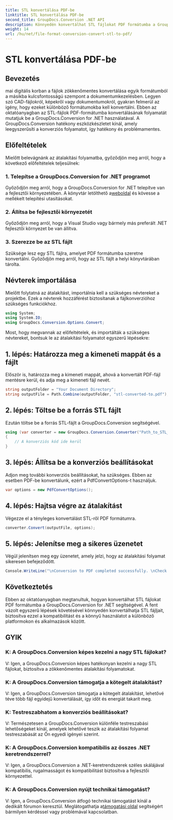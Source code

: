 ```yaml
---
title: STL konvertálása PDF-be
linktitle: STL konvertálása PDF-be
second_title: GroupDocs.Conversion .NET API
description: Könnyedén konvertálhat STL fájlokat PDF formátumba a GroupDocs.Conversion for .NET segítségével. Egyszerűsítse dokumentumkezelési folyamatát.
weight: 14
url: /hu/net/file-format-conversion-convert-stl-to-pdf/
---
```


# STL konvertálása PDF-be

## Bevezetés
mai digitális korban a fájlok zökkenőmentes konvertálása egyik formátumból a másikba kulcsfontosságú szempont a dokumentumkezelésben. Legyen szó CAD-fájlokról, képekről vagy dokumentumokról, gyakran felmerül az igény, hogy ezeket különböző formátumokba kell konvertálni. Ebben az oktatóanyagban az STL-fájlok PDF-formátumba konvertálásának folyamatát mutatjuk be a GroupDocs.Conversion for .NET használatával. A GroupDocs.Conversion hatékony eszközkészletet kínál, amely leegyszerűsíti a konverziós folyamatot, így hatékony és problémamentes.
## Előfeltételek
Mielőtt belevágnánk az átalakítási folyamatba, győződjön meg arról, hogy a következő előfeltételek teljesülnek:
### 1. Telepítse a GroupDocs.Conversion for .NET programot
 Győződjön meg arról, hogy a GroupDocs.Conversion for .NET telepítve van a fejlesztői környezetében. A könyvtár letölthető a[weboldal](https://releases.groupdocs.com/conversion/net/) és kövesse a mellékelt telepítési utasításokat.
### 2. Állítsa be fejlesztői környezetét
Győződjön meg arról, hogy a Visual Studio vagy bármely más preferált .NET fejlesztői környezet be van állítva.
### 3. Szerezze be az STL fájlt
Szüksége lesz egy STL fájlra, amelyet PDF formátumba szeretne konvertálni. Győződjön meg arról, hogy az STL fájlt a helyi könyvtárában tárolta.

## Névterek importálása
Mielőtt folytatná az átalakítást, importálnia kell a szükséges névtereket a projektbe. Ezek a névterek hozzáférést biztosítanak a fájlkonverzióhoz szükséges funkciókhoz.

```csharp
using System;
using System.IO;
using GroupDocs.Conversion.Options.Convert;
```

Most, hogy megvannak az előfeltételek, és importálták a szükséges névtereket, bontsuk le az átalakítási folyamatot egyszerű lépésekre:
## 1. lépés: Határozza meg a kimeneti mappát és a fájlt
Először is, határozza meg a kimeneti mappát, ahová a konvertált PDF-fájl mentésre kerül, és adja meg a kimeneti fájl nevét.
```csharp
string outputFolder = "Your Document Directory";
string outputFile = Path.Combine(outputFolder, "stl-converted-to.pdf");
```
## 2. lépés: Töltse be a forrás STL fájlt
Ezután töltse be a forrás STL-fájlt a GroupDocs.Conversion segítségével.
```csharp
using (var converter = new GroupDocs.Conversion.Converter("Path_to_STL_File"))
{
    // A konverziós kód ide kerül
}
```
## 3. lépés: Állítsa be a konverziós beállításokat
Adjon meg további konverziós beállításokat, ha szükséges. Ebben az esetben PDF-be konvertálunk, ezért a PdfConvertOptions-t használjuk.
```csharp
var options = new PdfConvertOptions();
```
## 4. lépés: Hajtsa végre az átalakítást
Végezze el a tényleges konvertálást STL-ről PDF formátumra.
```csharp
converter.Convert(outputFile, options);
```
## 5. lépés: Jelenítse meg a sikeres üzenetet
Végül jelenítsen meg egy üzenetet, amely jelzi, hogy az átalakítási folyamat sikeresen befejeződött.
```csharp
Console.WriteLine("\nConversion to PDF completed successfully. \nCheck output in {0}", outputFolder);
```

## Következtetés
Ebben az oktatóanyagban megtanultuk, hogyan konvertálhat STL fájlokat PDF formátumba a GroupDocs.Conversion for .NET segítségével. A fent vázolt egyszerű lépések követésével könnyedén konvertálhatja STL fájljait, biztosítva ezzel a kompatibilitást és a könnyű használatot a különböző platformokon és alkalmazások között.
## GYIK
### K: A GroupDocs.Conversion képes kezelni a nagy STL fájlokat?
V: Igen, a GroupDocs.Conversion képes hatékonyan kezelni a nagy STL fájlokat, biztosítva a zökkenőmentes átalakítási folyamatokat.
### K: A GroupDocs.Conversion támogatja a kötegelt átalakítást?
V: Igen, a GroupDocs.Conversion támogatja a kötegelt átalakítást, lehetővé téve több fájl egyidejű konvertálását, így időt és energiát takarít meg.
### K: Testreszabhatom a konverziós beállításokat?
V: Természetesen a GroupDocs.Conversion különféle testreszabási lehetőségeket kínál, amelyek lehetővé teszik az átalakítási folyamat testreszabását az Ön egyedi igényei szerint.
### K: A GroupDocs.Conversion kompatibilis az összes .NET keretrendszerrel?
V: Igen, a GroupDocs.Conversion a .NET-keretrendszerek széles skálájával kompatibilis, rugalmasságot és kompatibilitást biztosítva a fejlesztői környezettel.
### K: A GroupDocs.Conversion nyújt technikai támogatást?
 V: Igen, a GroupDocs.Conversion átfogó technikai támogatást kínál a dedikált fórumon keresztül. Meglátogathatja a[támogatási oldal](https://forum.groupdocs.com/c/conversion/11) segítségért bármilyen kérdéssel vagy problémával kapcsolatban.